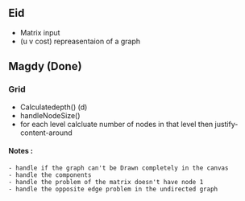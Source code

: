 ## Eid
- Matrix input
- (u v cost) repreasentaion of a graph


## Magdy  (Done)
### Grid
- Calculatedepth() (d)
- handleNodeSize()
- for each level calcluate number of nodes in that level then justify-content-around

#### Notes :
    - handle if the graph can't be Drawn completely in the canvas
    - handle the components
    - handle the problem of the matrix doesn't have node 1 
    - handle the opposite edge problem in the undirected graph 
 